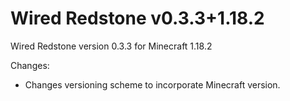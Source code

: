 # Wired Redstone v0.3.3+1.18.2

Wired Redstone version 0.3.3 for Minecraft 1.18.2

Changes:

* Changes versioning scheme to incorporate Minecraft version.
